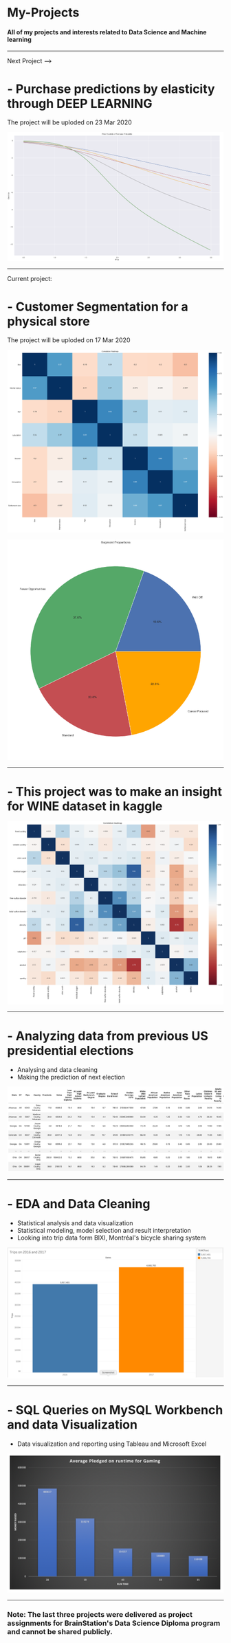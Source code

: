 # My-Projects
#### All of my projects and interests related to Data Science and Machine learning

----------------------


Next Project --> 

# - Purchase predictions by elasticity through DEEP LEARNING
The project will be uploded on 23 Mar 2020


![](images/elasticity.png)

--------------------------

Current project:
# - Customer Segmentation for a physical store
The project will be uploded on 17 Mar 2020

![](images/customer.png)

![](images/purchases.png)

-------------------------

# - This project was to make an insight for WINE dataset in kaggle

![](images/wine-dataset.png)

--------------------------

# - Analyzing data from previous US presidential elections
- Analysing and data cleaning 
- Making the prediction of next election

![](images/PresidentUS.png)


----------------------------

# - EDA and Data Cleaning
- Statistical analysis and data visualization
- Statistical modeling, model selection and result interpretation
- Looking into trip data form BIXI, Montréal's bicycle sharing system

![](images/bixi.png)


----------------------------

# - SQL Queries on MySQL Workbench and data Visualization 

 - Data visualization and reporting using Tableau and Microsoft Excel
 
 ![](images/money.png)


-------------------------------------------------------


### Note: The last three projects were delivered as project assignments for BrainStation's Data Science Diploma program and cannot be shared publicly.


